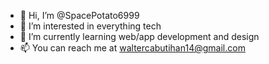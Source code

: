 - 👋 Hi, I’m @SpacePotato6999
- 👀 I’m interested in everything tech
- 🌱 I’m currently learning web/app development and design
- 📫 You can reach me at waltercabutihan14@gmail.com

<!---
SpacePotato6999/SpacePotato6999 is a ✨ special ✨ repository because its `README.md` (this file) appears on your GitHub profile.
You can click the Preview link to take a look at your changes.
--->
